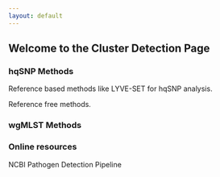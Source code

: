 ```yaml
---
layout: default
---
```


## Welcome to the Cluster Detection Page

### hqSNP Methods

Reference based methods like LYVE-SET for hqSNP analysis.

Reference free methods.

### wgMLST Methods



### Online resources

NCBI Pathogen Detection Pipeline
